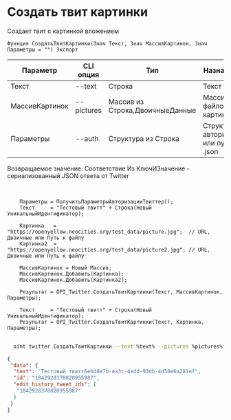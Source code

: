 ﻿---
sidebar_position: 3
---

# Создать твит картинки
 Создает твит с картинкой вложением



`Функция СоздатьТвитКартинки(Знач Текст, Знач МассивКартинок, Знач Параметры = "") Экспорт`

  | Параметр | CLI опция | Тип | Назначение |
  |-|-|-|-|
  | Текст | --text | Строка | Текст твита |
  | МассивКартинок | --pictures | Массив из Строка,ДвоичныеДанные | Массив файлов картинок |
  | Параметры | --auth | Структура из Строка | Структура авторизации или путь к .json |

  
  Возвращаемое значение:   Соответствие Из КлючИЗначение - сериализованный JSON ответа от Twitter

<br/>




```bsl title="Пример кода"
    Параметры = ПолучитьПараметрыАвторизацииТвиттер();
    Текст     = "Тестовый твитт" + Строка(Новый УникальныйИдентификатор);

    Картинка   = "https://openyellow.neocities.org/test_data/picture.jpg";  // URL, Двоичные или Путь к файлу
    Картинка2  = "https://openyellow.neocities.org/test_data/picture2.jpg"; // URL, Двоичные или Путь к файлу

    МассивКартинок = Новый Массив;
    МассивКартинок.Добавить(Картинка);
    МассивКартинок.Добавить(Картинка2);

    Результат = OPI_Twitter.СоздатьТвитКартинки(Текст, МассивКартинок, Параметры);

    Текст     = "Тестовый твитт" + Строка(Новый УникальныйИдентификатор);
    Результат = OPI_Twitter.СоздатьТвитКартинки(Текст, Картинка, Параметры);
```



```sh title="Пример команды CLI"
    
  oint twitter СоздатьТвитКартинки --text %text% --pictures %pictures% --auth %auth%

```

```json title="Результат"
{
 "data": {
  "text": "Тестовый твитт6ebd8e7b-ea3c-4edd-93db-4d50e6a281ef",
  "id": "1842928378828955987",
  "edit_history_tweet_ids": [
   "1842928378828955987"
  ]
 }
}
```
